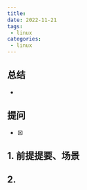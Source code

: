 ```yaml
---
title: 
date: 2022-11-21
tags:
 - linux
categories: 
 - linux
---
```



## 总结
-  





## 提问
- [x] 





## 1. 前提提要、场景




## 2. 




